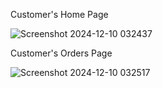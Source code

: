 Customer's Home Page

![Screenshot 2024-12-10 032437](https://github.com/user-attachments/assets/db711bf9-2c51-4547-93b9-0ed027224f24)

Customer's Orders Page

![Screenshot 2024-12-10 032517](https://github.com/user-attachments/assets/bb950405-93bb-4a15-b7fc-756b6d751edf)
